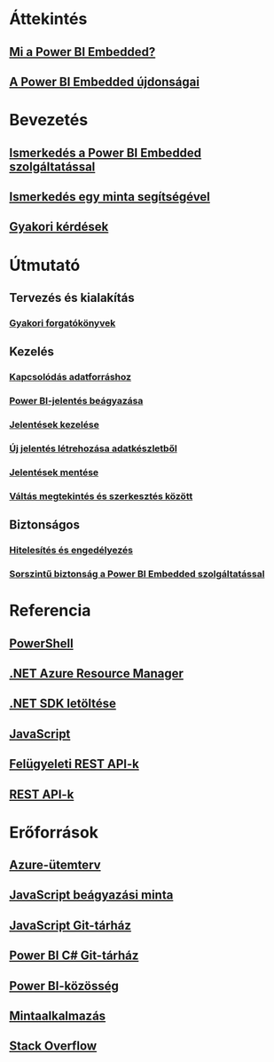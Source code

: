 # Áttekintés
## [Mi a Power BI Embedded?](power-bi-embedded-what-is-power-bi-embedded.md)
## [A Power BI Embedded újdonságai](power-bi-embedded-whats-new.md)

# Bevezetés
## [Ismerkedés a Power BI Embedded szolgáltatással](power-bi-embedded-get-started.md)
## [Ismerkedés egy minta segítségével](power-bi-embedded-get-started-sample.md)
## [Gyakori kérdések](power-bi-embedded-faq.md)

# Útmutató
## Tervezés és kialakítás
### [Gyakori forgatókönyvek](power-bi-embedded-scenarios.md)

## Kezelés
### [Kapcsolódás adatforráshoz](power-bi-embedded-connect-datasource.md)
### [Power BI-jelentés beágyazása](power-bi-embedded-embed-report.md)
### [Jelentések kezelése](power-bi-embedded-interact-with-reports.md)
### [Új jelentés létrehozása adatkészletből](power-bi-embedded-create-report-from-dataset.md)
### [Jelentések mentése](power-bi-embedded-save-reports.md)
### [Váltás megtekintés és szerkesztés között](power-bi-embedded-toggle-mode.md)

## Biztonságos
### [Hitelesítés és engedélyezés](power-bi-embedded-app-token-flow.md)
### [Sorszintű biztonság a Power BI Embedded szolgáltatással](power-bi-embedded-rls.md)

# Referencia
## [PowerShell](/powershell/module/azurerm.powerbiembedded)
## [.NET Azure Resource Manager](/dotnet/api/microsoft.azure.management.powerbiembedded)
## [.NET SDK letöltése](https://www.nuget.org/profiles/powerbi)
## [JavaScript](https://github.com/Microsoft/PowerBI-JavaScript/wiki)
## [Felügyeleti REST API-k](/rest/api/powerbiembedded/)
## [REST API-k](https://msdn.microsoft.com/library/azure/mt711507.aspx)


# Erőforrások
## [Azure-ütemterv](https://azure.microsoft.com/roadmap/)
## [JavaScript beágyazási minta](https://microsoft.github.io/PowerBI-JavaScript/demo/)
## [JavaScript Git-tárház](https://github.com/Microsoft/PowerBI-JavaScript)
## [Power BI C# Git-tárház](https://github.com/Microsoft/PowerBI-CSharp)
## [Power BI-közösség](http://community.powerbi.com/t5/Developer/bd-p/Developer)
## [Mintaalkalmazás](https://github.com/Azure-Samples/power-bi-embedded-integrate-report-into-web-app/)
## [Stack Overflow](http://stackoverflow.com/questions/tagged/powerbi)
